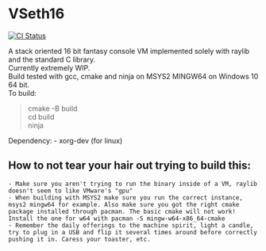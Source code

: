 # VSeth16

[![CI Status](https://img.shields.io/github/actions/workflow/status/AgitatedAlice/VSeth16/cmake.yml?branch=main)](https://github.com/AgitatedAlice/VSeth16/actions/workflows/cmake.yml)

 A stack oriented 16 bit fantasy console VM implemented solely with raylib and the standard C library.  
 Currently extremely WIP.  
 Build tested with gcc, cmake and ninja on MSYS2 MINGW64 on Windows 10 64 bit.  
 To build:  
 > cmake -B build  
 > cd build  
 > ninja  

Dependency:
	- xorg-dev (for linux)

## How to not tear your hair out trying to build this:
	- Make sure you aren't trying to run the binary inside of a VM, raylib doesn't seem to like VMware's "gpu"
	- When building with MSYS2 make sure you run the correct instance, msys2 mingw64 for example. Also make sure you got the right cmake package installed through pacman. The basic cmake will not work! Install the one for w64 with pacman -S mingw-w64-x86_64-cmake
	- Remember the daily offerings to the machine spirit, light a candle, try to plug in a USB and flip it several times around before correctly pushing it in. Caress your toaster, etc.
	
